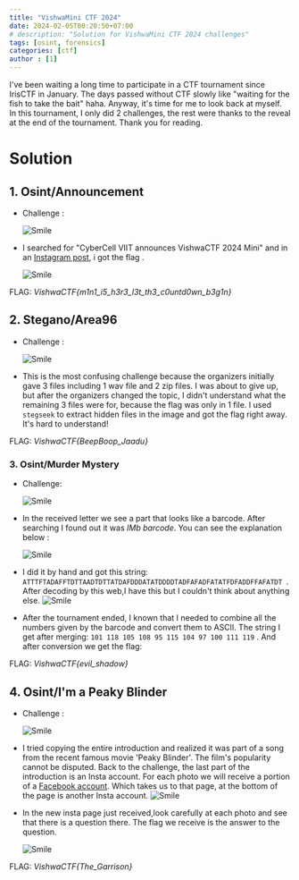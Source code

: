 ```yaml
---
title: "VishwaMini CTF 2024"
date: 2024-02-05T00:20:50+07:00
# description: "Solution for VishwaMini CTF 2024 challenges" 
tags: [osint, forensics]
categories: [ctf]
author : [1]
---
```


I've been waiting a long time to participate in a CTF tournament since IrisCTF in January. The days passed without CTF slowly like "waiting for the fish to take the bait" haha. Anyway, it's time for me to look back at myself. In this tournament, I only did 2 challenges, the rest were thanks to the reveal at the end of the tournament. Thank you for reading.

# Solution

## 1. Osint/Announcement
- Challenge : 

    ![Smile](/assets/posts/VishwaCTF/Announcement/Announcement.png)

- I searched for "CyberCell VIIT announces VishwaCTF 2024 Mini" and in an [Instagram post](https://www.instagram.com/reel/C2txmkqLVJn/), i got the flag . 
    
    ![Smile](/assets/posts/VishwaCTF/Announcement/flag1.png)

FLAG: *VishwaCTF{m1n1_i5_h3r3_l3t_th3_c0untd0wn_b3g1n}*

## 2. Stegano/Area96
- Challenge : 

    ![Smile](/assets/posts/VishwaCTF/Area96/Area96.png)
- This is the most confusing challenge because the organizers initially gave 3 files including 1 wav file and 2 zip files. I was about to give up, but after the organizers changed the topic, I didn't understand what the remaining 3 files were for, because the flag was only in 1 file. I used `stegseek` to extract hidden files in the image and got the flag right away. It's hard to understand!

FLAG: *VishwaCTF{BeepBoop_Jaadu}*

### 3. Osint/Murder Mystery
- Challenge:

    ![Smile](/assets/posts/VishwaCTF/MurderMistery/Murder-Mistery.png)
- In the received letter we see a part that looks like a barcode. After searching I found out it was *IMb barcode*. You can see the explanation below : 

    ![Smile](/assets/posts/VishwaCTF/MurderMistery/IMb-Barcode.png)
- I did it by hand and got this string: `ATTTFTADAFFTDTTAADTDTTATDAFDDDATATDDDDTADFAFADFATATFDFADDFFAFATDT `. 
After decoding by this web,I have this but I couldn't think about anything else. 
    ![Smile](/assets/posts/VishwaCTF/MurderMistery/IMb-decode.png)
- After the tournament ended, I known that I needed to combine all the numbers given by the barcode and convert them to ASCII. The string I get after merging: `101 118 105 108 95 115 104 97 100 111 119` . And after conversion we get the flag:

FLAG: *VishwaCTF{evil_shadow}*

## 4. Osint/I'm a Peaky Blinder
- Challenge : 

    ![Smile](/assets/posts/VishwaCTF/PeakyBlinder/Peaky-Blinder.png)
- I tried copying the entire introduction and realized it was part of a song from the recent famous movie 'Peaky Blinder'. The film's popularity cannot be disputed.
Back to the challenge, the last part of the introduction is an Insta account. For each photo we will receive a portion of a [Facebook account](https://www.facebook.com/profile.php?id=61554610571803&mibextid=hIlR13). Which takes us to that page, at the bottom of the page is another Insta account. 
    ![Smile](/assets/posts/VishwaCTF/PeakyBlinder/PB-Insta.png)
- In the new insta page just received,look carefully at each photo and see that there is a question there. The flag we receive is the answer to the question.

    ![Smile](/assets/posts/VishwaCTF/PeakyBlinder/flag4.png)

FLAG: *VishwaCTF{The_Garrison}*
